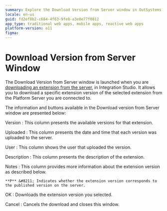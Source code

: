 ```yaml
---
summary: Explore the Download Version from Server window in OutSystems 11 (O11) for downloading specific extension versions in Integration Studio.
locale: en-us
guid: fd2ef8b2-c684-4f63-9fe8-a3e0e77f0812
app_type: traditional web apps, mobile apps, reactive web apps
platform-version: o11
figma:
---
```


# Download Version from Server Window

The Download Version from Server window is launched when you are [downloading an extension from the server](<extension-download-window.md>), in Integration Studio. It allows you to download a specific extension version of the selected extension from the Platform Server you are connected to.

The information and buttons available in the Download version from Server window are presented below:

Version
:   This column presents the available versions for that extension.

Uploaded
:   This column presents the date and time that each version was uploaded to the server.

User
:   This column shows the user that uploaded the version.

Description
:   This column presents the description of the extension.

Notes
:   This column provides more information about the extension version as described below.

    **P** &#8211; Indicates whether the extension version corresponds to the published version on the server.

OK
:   Downloads the extension version you selected.

Cancel
:   Cancels the download and closes this window.
